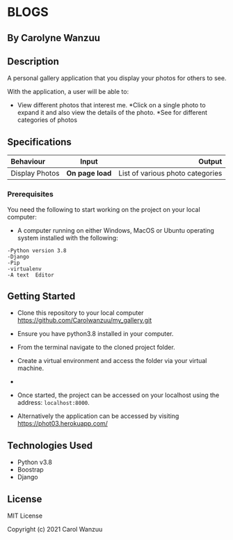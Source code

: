 # BLOGS

## By Carolyne Wanzuu

## Description
A personal gallery application that you display your photos for others to see.
 



With the application, a user will be able to:

* View different photos that interest me.
*Click on a single photo to expand it and also view the details of the photo. 
*See for different categories of photos


## Specifications
| Behaviour | Input | Output |
| :---------------- | :---------------: | ------------------: |
| Display Photos | **On page load** | List of various photo categories|


### Prerequisites

You need the following to start working on the project on your local computer:

* A computer running on either Windows, MacOS or Ubuntu operating system installed with the following:

```
-Python version 3.8
-Django
-Pip
-virtualenv
-A text  Editor
```

## Getting Started

* Clone this repository to your local computer https://github.com/Carolwanzuu/my_gallery.git
* Ensure you have python3.8 installed in your computer.
* From the terminal navigate to the cloned project folder.
* Create a virtual environment and access the folder via your virtual machine.


* 
* Once started, the project can be accessed on your localhost using the address: ``` localhost:8000 ```.
* Alternatively the application can be accessed by visiting https://phot03.herokuapp.com/

## Technologies Used

* Python v3.8
* Boostrap
* Django


## License

MIT License

Copyright (c) 2021 Carol Wanzuu
